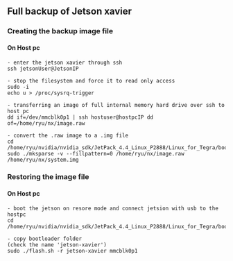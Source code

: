 ## Full backup of Jetson xavier

### Creating the backup image file

#### On Host pc
    - enter the jetson xavier through ssh
    ssh jetsonUser@JetsonIP
    
    - stop the filesystem and force it to read only access
    sudo -i 
    echo u > /proc/sysrq-trigger
    
    - transferring an image of full internal memory hard drive over ssh to host pc
    dd if=/dev/mmcblk0p1 | ssh hostuser@hostpcIP dd of=/home/ryu/nx/image.raw
    
    - convert the .raw image to a .img file
    cd /home/ryu/nvidia/nvidia_sdk/JetPack_4.4_Linux_P2888/Linux_for_Tegra/bootloader/
    sudo ./mksparse -v --fillpattern=0 /home/ryu/nx/image.raw /home/ryu/nx/system.img
    
### Restoring the image file

#### On Host pc
    - boot the jetson on resore mode and connect jetsion with usb to the hostpc
    cd /home/ryu/nvidia/nvidia_sdk/JetPack_4.4_Linux_P2888/Linux_for_Tegra/bootloader/
    
    - copy bootloader folder
    (check the name 'jetson-xavier')
    sudo ./flash.sh -r jetson-xavier mmcblk0p1
    
    

